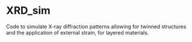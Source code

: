 # XRD_sim
Code to simulate X-ray diffraction patterns allowing for twinned structures and the application of external strain, for layered materials.
